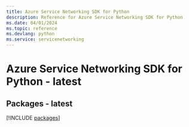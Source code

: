 ```yaml
---
title: Azure Service Networking SDK for Python
description: Reference for Azure Service Networking SDK for Python
ms.date: 04/01/2024
ms.topic: reference
ms.devlang: python
ms.service: servicenetworking
---
```

# Azure Service Networking SDK for Python - latest
## Packages - latest
[!INCLUDE [packages](service-networking-index.md)]